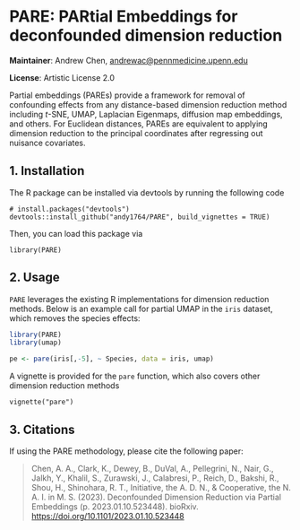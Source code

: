 PARE: PARtial Embeddings for deconfounded dimension reduction
================

**Maintainer**: Andrew Chen, <andrewac@pennmedicine.upenn.edu>

**License**: Artistic License 2.0

Partial embeddings (PAREs) provide a framework for removal of
confounding effects from any distance-based dimension reduction method
including $t$-SNE, UMAP, Laplacian Eigenmaps, diffusion map embeddings,
and others. For Euclidean distances, PAREs are equivalent to applying
dimension reduction to the principal coordinates after regressing out
nuisance covariates.

## 1. Installation

The R package can be installed via devtools by running the following
code

    # install.packages("devtools")
    devtools::install_github("andy1764/PARE", build_vignettes = TRUE)

Then, you can load this package via

    library(PARE)

## 2. Usage

`PARE` leverages the existing R implementations for dimension reduction
methods. Below is an example call for partial UMAP in the `iris`
dataset, which removes the species effects:

``` r
library(PARE)
library(umap)

pe <- pare(iris[,-5], ~ Species, data = iris, umap)
```

A vignette is provided for the `pare` function, which also covers other
dimension reduction methods

    vignette("pare")

## 3. Citations

If using the PARE methodology, please cite the following paper:

> Chen, A. A., Clark, K., Dewey, B., DuVal, A., Pellegrini, N., Nair,
> G., Jalkh, Y., Khalil, S., Zurawski, J., Calabresi, P., Reich, D.,
> Bakshi, R., Shou, H., Shinohara, R. T., Initiative, the A. D. N., &
> Cooperative, the N. A. I. in M. S. (2023). Deconfounded Dimension
> Reduction via Partial Embeddings (p. 2023.01.10.523448). bioRxiv.
> <https://doi.org/10.1101/2023.01.10.523448>
